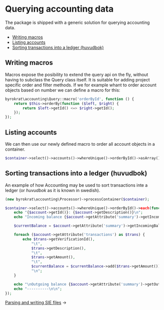 # Querying accounting data

The package is shipped with a generic solution for querying accounting data.

- [Writing macros](#writing-macros)
- [Listing accounts](#listing-accounts)
- [Sorting transactions into a ledger (huvudbok)](#sorting-transactions-into-a-ledger-huvudbok)

<!--
@example container

```php
$template = new byrokrat\accounting\Template(
    'template_name',
    'desc',
    ['1920', '{bank_amount}'],
    ['3000', '{income_amount}']
);

$accountFactory = new byrokrat\accounting\Dimension\AccountFactory;

$bank = $accountFactory->createAccount('1920', 'Bank');
$bank->setAttribute('incoming_balance', new byrokrat\amount\Amount('0'));

$incomes = $accountFactory->createAccount('3000', 'Incomes');
$incomes->setAttribute('incoming_balance', new byrokrat\amount\Amount('0'));

$accounts = new byrokrat\accounting\Container($bank, $incomes);

$container = new byrokrat\accounting\Container(
    $template->build(
        [
            'bank_amount' => '999',
            'income_amount' => '-999'
        ],
        $accounts
    ),
    $template->build(
        [
            'bank_amount' => '1',
            'income_amount' => '-1'
        ],
        $accounts
    )
);
```
-->

## Writing macros

Macros expose the posibility to extend the query api on the fly, without having
to subclass the Query class itself. It is suitable for adding project specific
order and filter methods. If we for example whant to order account objects
based on number we can define a macro for this:

<!--
    @example macro
-->
```php
byrokrat\accounting\Query::macro('orderById', function () {
    return $this->orderBy(function ($left, $right) {
        return $left->getId() <=> $right->getId();
    });
});
```

## Listing accounts

We can then use our newly defined macro to order all account objects in
a container.

<!--
    @example listAccounts
    @include container
    @include macro
-->
```php
$container->select()->accounts()->whereUnique()->orderById()->asArray();
```

## Sorting transactions into a ledger (huvudbok)

An example of how Accounting may be used to sort transactions inte a ledger
(or *huvudbok* as it is known in swedish).

<!--
    @example huvudbok
    @include container
    @include macro
    @expectOutput "/Outgoing balance 1000.00/"
-->
```php
(new byrokrat\accounting\Processor)->processContainer($container);

$container->select()->accounts()->whereUnique()->orderById()->each(function ($account) {
    echo "{$account->getId()}: {$account->getDescription()}\n";
    echo "Incoming balance {$account->getAttribute('summary')->getIncomingBalance()}\n\n";

    $currentBalance = $account->getAttribute('summary')->getIncomingBalance();

    foreach ($account->getAttribute('transactions') as $trans) {
        echo $trans->getVerificationId(),
            "\t",
            $trans->getDescription(),
            "\t",
            $trans->getAmount(),
            "\t",
            $currentBalance = $currentBalance->add($trans->getAmount()),
            "\n";
    }

    echo "\nOutgoing balance {$account->getAttribute('summary')->getOutgoingBalance()}\n\n";
    echo "----------\n\n";
});
```

[Parsing and writing SIE files](02-sie.md) &rarr;
